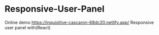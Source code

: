 # Responsive-User-Panel
Online demo https://inquisitive-cascaron-68dc20.netlify.app/
 Responsive user panel with(React)
